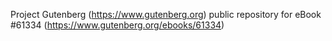 Project Gutenberg (https://www.gutenberg.org) public repository for eBook #61334 (https://www.gutenberg.org/ebooks/61334)

